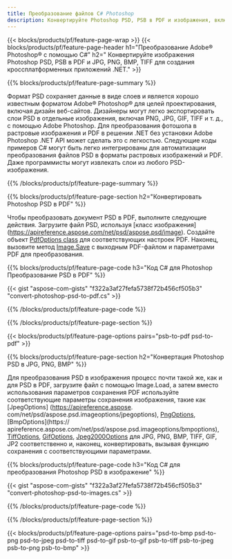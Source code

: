 ```yaml
---
title: Преобразование файлов C# Photoshop
description: Конвертируйте Photoshop PSD, PSB в PDF и изображения, включая BMP, JPG, PNG, TIFF, с помощью нескольких строк кода C# через библиотеку .NET.
---
```


{{< blocks/products/pf/feature-page-wrap >}}
{{< blocks/products/pf/feature-page-header h1="Преобразование Adobe® Photoshop® с помощью C#" h2=" Конвертируйте изображения Photoshop PSD, PSB в PDF и JPG, PNG, BMP, TIFF для создания кроссплатформенных приложений .NET." >}}

{{% blocks/products/pf/feature-page-summary %}}

Формат PSD сохраняет данные в виде слоев и является хорошо известным форматом Adobe® Photoshop® для целей проектирования, включая дизайн веб-сайтов. Дизайнеры могут легко экспортировать слои PSD в отдельные изображения, включая PNG, JPG, GIF, TIFF и т. д., с помощью Adobe Photoshop. Для преобразования фотошопа в растровые изображения и PDF в решении .NET без установки Adobe Photoshop .NET API может сделать это с легкостью. Следующие коды примеров C# могут быть легко интегрированы для автоматизации преобразования файлов PSD в форматы растровых изображений и PDF. Даже программисты могут извлекать слои из любого PSD-изображения.


{{% /blocks/products/pf/feature-page-summary  %}}

{{% blocks/products/pf/feature-page-section  h2="Конвертировать Photoshop PSD в PDF" %}}

Чтобы преобразовать документ PSD в PDF, выполните следующие действия. Загрузите файл PSD, используя [класс изображения] (https://apireference.aspose.com/net/psd/aspose.psd/image). Создайте объект [PdfOptions class](https://apireference.aspose.com/net/psd/aspose.psd.imageoptions/pdfoptions) для соответствующих настроек PDF. Наконец, вызовите метод [Image.Save](https://apireference.aspose.com/net/psd/aspose.psd.image/save/methods/3) с выходным PDF-файлом и параметрами PDF для преобразования.

{{% blocks/products/pf/feature-page-code h3="Код C# для Photoshop Преобразование PSD в PDF" %}}

{{< gist "aspose-com-gists" "f322a3af27fefa5738f72b456cf505b3" "convert-photoshop-psd-to-pdf.cs" >}}

{{% /blocks/products/pf/feature-page-code  %}}

{{% /blocks/products/pf/feature-page-section %}}

{{< blocks/products/pf/feature-page-options pairs="psb-to-pdf psd-to-pdf" >}}

{{% blocks/products/pf/feature-page-section  h2="Конвертация Photoshop PSD в JPG, PNG, BMP" %}}

Для преобразования PSD в изображения процесс почти такой же, как и для PSD в PDF, загрузите файл с помощью Image.Load, а затем вместо использования параметров сохранения PDF используйте соответствующие параметры сохранения изображения, такие как [JpegOptions] (https://apireference.aspose. com/net/psd/aspose.psd.imageoptions/jpegoptions), [PngOptions](https://apireference.aspose.com/net/psd/aspose.psd.imageoptions/pngoptions), [BmpOptions](https:// apireference.aspose.com/net/psd/aspose.psd.imageoptions/bmpoptions), [TiffOptions](https://apireference.aspose.com/net/psd/aspose.psd.imageoptions/tiffoptions), [GifOptions]( https://apireference.aspose.com/net/psd/aspose.psd.imageoptions/gifoptions), [Jpeg2000Options](https://apireference.aspose.com/net/psd/aspose.psd.imageoptions/jpeg2000options) для JPG, PNG, BMP, TIFF, GIF, JP2 соответственно и, наконец, конвертировать, вызывая функцию сохранения с соответствующими параметрами.


{{% blocks/products/pf/feature-page-code h3="Код C# для преобразования Photoshop PSD в изображение" %}}

{{< gist "aspose-com-gists" "f322a3af27fefa5738f72b456cf505b3" "convert-photoshop-psd-to-images.cs" >}}

{{% /blocks/products/pf/feature-page-code  %}}

{{% /blocks/products/pf/feature-page-section %}}

{{< blocks/products/pf/feature-page-options pairs="psd-to-bmp psd-to-png psd-to-jpeg psd-to-tiff psd-to-gif psb-to-gif psb-to-tiff psb-to-jpeg psb-to-png psb-to-bmp" >}}
